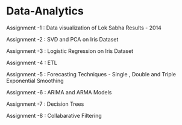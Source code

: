 # Data-Analytics
Assignment -1 : Data visualization of Lok Sabha Results - 2014

Assignment -2 : SVD and PCA on Iris Dataset

Assignment -3 : Logistic Regression on Iris Dataset

Assignment -4 : ETL

Assignment -5 : Forecasting Techniques - Single , Double and Triple Exponential Smoothing

Assignment -6 : ARIMA and ARMA Models

Assignment -7 : Decision Trees

Assignment -8 : Collabarative Filtering  
